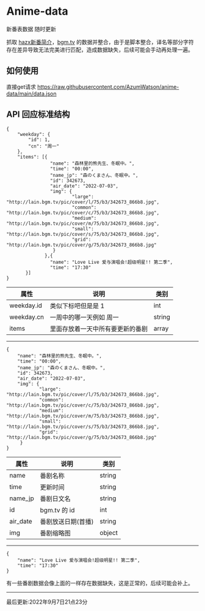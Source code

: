# Anime-data

新番表数据 随时更新

抓取 [hazx新番简介](https://hmacg.cn/bangumi/)，[bgm.tv](https://bgm.tv/) 的数据并整合，由于是脚本整合，译名等部分字符存在差异导致无法完美进行匹配，造成数据缺失，后续可能会手动再处理一遍。

## 如何使用

直接get请求 https://raw.githubusercontent.com/AzumWatson/anime-data/main/data.json

## API 回应标准结构

```
{
    "weekday": {
        "id": 1,
        "cn": "周一"
    },
    "items": [{
                "name": "森林里的熊先生、冬眠中。",
                "time": "00:00",
                "name_jp": "森のくまさん、冬眠中。",
                "id": 342673,
                "air_date": "2022-07-03",
                "img": {
                        "large": "http://lain.bgm.tv/pic/cover/l/75/b3/342673_866b8.jpg",
                        "common": "http://lain.bgm.tv/pic/cover/c/75/b3/342673_866b8.jpg",
                        "medium": "http://lain.bgm.tv/pic/cover/m/75/b3/342673_866b8.jpg",
                        "small": "http://lain.bgm.tv/pic/cover/s/75/b3/342673_866b8.jpg",
                        "grid": "http://lain.bgm.tv/pic/cover/g/75/b3/342673_866b8.jpg"
                 }
              },{
                "name": "Love Live 爱与演唱会!超级明星!! 第二季",
                "time": "17:30"
       }]
}
```

| 属性   | 说明               | 类别   | 
| ---- | ------------------ | ------ | 
| weekday.id    | 类似下标吧但是是 1 | int  |
| weekday.cn    | 一周中的哪一天例如 周一 | string  |
| items    | 里面存放着一天中所有要更新的番剧 | array  |

---

```
{
    "name": "森林里的熊先生、冬眠中。",
    "time": "00:00",
    "name_jp": "森のくまさん、冬眠中。",
    "id": 342673,
    "air_date": "2022-07-03",
    "img": {
            "large": "http://lain.bgm.tv/pic/cover/l/75/b3/342673_866b8.jpg",
            "common": "http://lain.bgm.tv/pic/cover/c/75/b3/342673_866b8.jpg",
            "medium": "http://lain.bgm.tv/pic/cover/m/75/b3/342673_866b8.jpg",
            "small": "http://lain.bgm.tv/pic/cover/s/75/b3/342673_866b8.jpg",
            "grid": "http://lain.bgm.tv/pic/cover/g/75/b3/342673_866b8.jpg"
     }
}
```

| 属性   | 说明               | 类别   | 
| ---- | ------------------ | ------ | 
| name    | 番剧名称 | string  |
| time    | 更新时间 | string  |
| name_jp    | 番剧日文名 | string  |
| id    | bgm.tv 的 id | int  |
| air_date    | 番剧放送日期(首播) | string  |
| img    | 番剧缩略图 | object  |

---

```
{
    "name": "Love Live 爱与演唱会!超级明星!! 第二季",
    "time": "17:30"
}
```

有一些番剧数据会像上面的一样存在数据缺失，这是正常的，后续可能会补上。

---

最后更新:2022年9月7日21点23分
